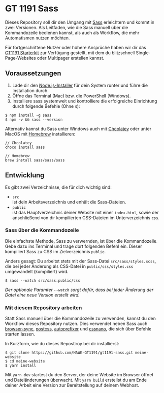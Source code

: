 # GT 1191 Sass

Dieses Repository soll dir den Umgang mit [Sass](https://sass-lang.com/) erleichtern und kommt in zwei Versionen. Als Leitfaden, wie die Sass manuell über die Kommandozeile bedienen kannst, als auch als Workflow, die mehr Automatismen nutzen möchten.

Für fortgeschrittene Nutzer oder höhere Ansprüche haben wir dir das [GT1191 Starterkit](https://github.com/HAWK-GT1191/gt1191-starterkit) zur Verfügung gestellt, mit dem du blitzschnell Single-Page-Websites oder Multipager erstellen kannst.

## Voraussetzungen

1. Lade dir den [Node.js-Installer](https://nodejs.org/en/download/) für dein System runter und führe die Installation durch.
2. Öffne das Terminal (Mac) bzw. die PowerShell (Windows).
3. Installiere sass systemweit und kontrolliere die erfolgreiche Einrichtung durch folgende Befehle (Ohne `$`):

```shell
$ npm install -g sass
$ npm -v && sass --version
```

Alternativ kannst du Sass unter Windows auch mit [Chcolatey](https://chocolatey.org/) oder unter MacOS mit [Homebrew](https://brew.sh/) installieren:

```shell
// Chcolatey
choco install sass

// Homebrew
brew install sass/sass/sass
```

## Entwicklung

Es gibt zwei Verzeichnisse, die für dich wichtig sind:

- `src`\
  ist dein Arbeitsverzeichnis und enhält die Sass-Dateien.
- `public`\
  ist das Hauptverzeichnis deiner Website mit einer `index.html`, sowie der anschließend von dir kompilierten CSS-Dateien im Unterverzeichnis `css`.

### Sass über die Kommandozeile

Die einfachste Methode, Sass zu verwernden, ist über die Kommandozeile. Gebe dazu ins Terminal und trage dort folgenden Befehl ein. Dieser kompiliert Sass zu CSS im Zielverzeichnis `public`.

Anders gesagt: Du arbeitst stets mit der Sass-Datei `src/sass/styles.scss`, die bei jeder Änderung als CSS-Datei in `public/css/styles.css` umgewandelt (kompiliert) wird.

```shell
$ sass --watch src/sass:public/css
```

_Der optionale Paramter `--watch` sorgt dafür, dass bei jeder Änderung der Datei eine neue Version erstellt wird._

### Mit diesem Repository arbeiten

Statt Sass manuell über die Kommandozeile zu verwenden, kannst du den Workflow dieses Repository nutzen. Dies verwendet neben Sass auch [browser-sync](https://browsersync.io/), [postcss](https://postcss.org/), [autoprefixer](https://github.com/postcss/autoprefixer) und [cssnano](https://cssnano.co/), die sich über Befehle starten lassen.

In Kurzform, wie du dieses Repostiroy bei dir installierst:

```shell
$ git clone https://github.com/HAWK-GT1191/gt1191-sass.git meine-website
$ cd meine-website
$ yarn install
```

Mit `yarn dev` startest du den Server, der deine Website im Browser öffnet und Dateiänderungen überwacht. Mit `yarn build` erstellst du am Ende deiner Arbeit eine Version zur Bereitstellung auf deinem Webhost.
